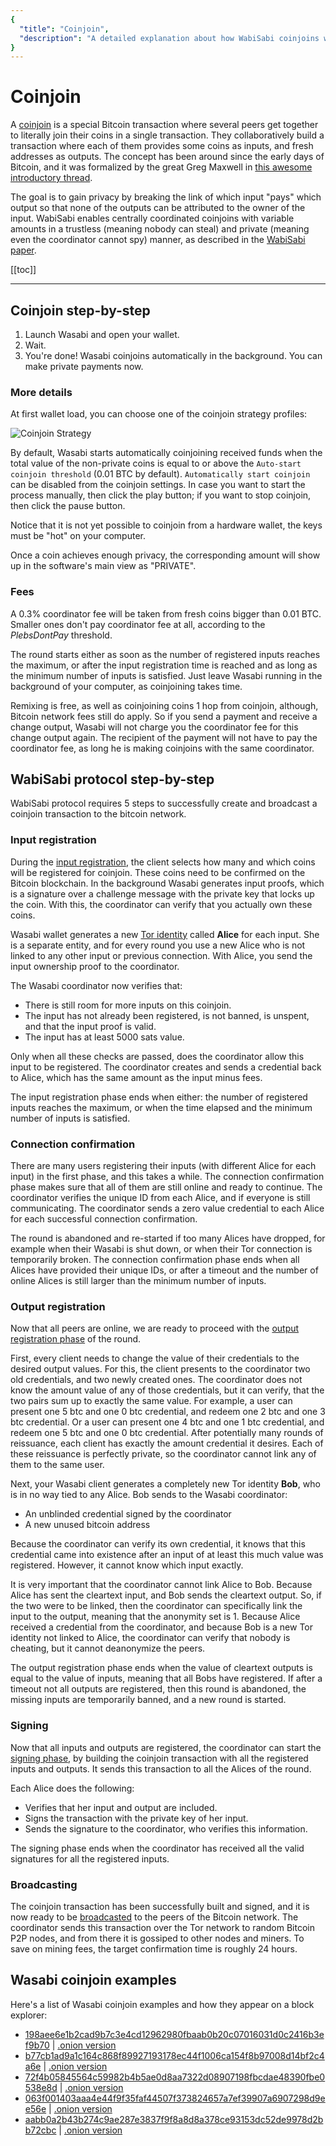 ```yaml
---
{
  "title": "Coinjoin",
  "description": "A detailed explanation about how WabiSabi coinjoins work under the hood. This is the Wasabi documentation, an archive of knowledge about the open-source, non-custodial and privacy-focused Bitcoin wallet for desktop."
}
---
```


# Coinjoin

A [coinjoin](https://en.bitcoin.it/Privacy#CoinJoin) is a special Bitcoin transaction where several peers get together to literally join their coins in a single transaction.
They collaboratively build a transaction where each of them provides some coins as inputs, and fresh addresses as outputs.
The concept has been around since the early days of Bitcoin, and it was formalized by the great Greg Maxwell in [this awesome introductory thread](https://bitcointalk.org/index.php?topic=279249.msg2983902).

The goal is to gain privacy by breaking the link of which input "pays" which output so that none of the outputs can be attributed to the owner of the input.
WabiSabi enables centrally coordinated coinjoins with variable amounts in a trustless (meaning nobody can steal) and private (meaning even the coordinator cannot spy) manner, as described in the [WabiSabi paper](https://eprint.iacr.org/2021/206).

[[toc]]

---

## Coinjoin step-by-step

1. Launch Wasabi and open your wallet.
2. Wait.
3. You're done! Wasabi coinjoins automatically in the background. You can make private payments now.

### More details

At first wallet load, you can choose one of the coinjoin strategy profiles:

![Coinjoin Strategy](CoinjoinStrategy.png)

By default, Wasabi starts automatically coinjoining received funds when the total value of the non-private coins is equal to or above the `Auto-start coinjoin threshold` (0.01 BTC by default).
`Automatically start coinjoin` can be disabled from the coinjoin settings.
In case you want to start the process manually, then click the play button; if you want to stop coinjoin, then click the pause button.

Notice that it is not yet possible to coinjoin from a hardware wallet, the keys must be "hot" on your computer.

Once a coin achieves enough privacy, the corresponding amount will show up in the software's main view as "PRIVATE".

### Fees

A 0.3% coordinator fee will be taken from fresh coins bigger than 0.01 BTC.
Smaller ones don't pay coordinator fee at all, according to the _PlebsDontPay_ threshold.

The round starts either as soon as the number of registered inputs reaches the maximum, or after the input registration time is reached and as long as the minimum number of inputs is satisfied.
Just leave Wasabi running in the background of your computer, as coinjoining takes time.

Remixing is free, as well as coinjoining coins 1 hop from coinjoin, although, Bitcoin network fees still do apply.
So if you send a payment and receive a change output, Wasabi will not charge you the coordinator fee for this change output again.
The recipient of the payment will not have to pay the coordinator fee, as long he is making coinjoins with the same coordinator.

## WabiSabi protocol step-by-step

WabiSabi protocol requires 5 steps to successfully create and broadcast a coinjoin transaction to the bitcoin network.

### Input registration

During the [input registration](/FAQ/FAQ-UseWasabi.md#what-is-happening-in-the-input-registration-phase), the client selects how many and which coins will be registered for coinjoin.
These coins need to be confirmed on the Bitcoin blockchain.
In the background Wasabi generates input proofs, which is a signature over a challenge message with the private key that locks up the coin.
With this, the coordinator can verify that you actually own these coins.

Wasabi wallet generates a new [Tor identity](https://tb-manual.torproject.org/managing-identities/) called **Alice** for each input.
She is a separate entity, and for every round you use a new Alice who is not linked to any other input or previous connection.
With Alice, you send the input ownership proof to the coordinator.

The Wasabi coordinator now verifies that:

* There is still room for more inputs on this coinjoin.
* The input has not already been registered, is not banned, is unspent, and that the input proof is valid.
* The input has at least 5000 sats value.
 
Only when all these checks are passed, does the coordinator allow this input to be registered.
The coordinator creates and sends a credential back to Alice, which has the same amount as the input minus fees.

The input registration phase ends when either: the number of registered inputs reaches the maximum, or when the time elapsed and the minimum number of inputs is satisfied.

### Connection confirmation

There are many users registering their inputs (with different Alice for each input) in the first phase, and this takes a while.
The connection confirmation phase makes sure that all of them are still online and ready to continue.
The coordinator verifies the unique ID from each Alice, and if everyone is still communicating.
The coordinator sends a zero value credential to each Alice for each successful connection confirmation.

The round is abandoned and re-started if too many Alices have dropped, for example when their Wasabi is shut down, or when their Tor connection is temporarily broken.
The connection confirmation phase ends when all Alices have provided their unique IDs, or after a timeout and the number of online Alices is still larger than the minimum number of inputs.

### Output registration

Now that all peers are online, we are ready to proceed with the [output registration phase](/FAQ/FAQ-UseWasabi.md#what-is-happening-in-the-output-registration-phase) of the round.

First, every client needs to change the value of their credentials to the desired output values.
For this, the client presents to the coordinator two old credentials, and two newly created ones.
The coordinator does not know the amount value of any of those credentials, but it can verify, that the two pairs sum up to exactly the same value.
For example, a user can present one 5 btc and one 0 btc credential, and redeem one 2 btc and one 3 btc credential.
Or a user can present one 4 btc and one 1 btc credential, and redeem one 5 btc and one 0 btc credential.
After potentially many rounds of reissuance, each client has exactly the amount credential it desires.
Each of these reissuance is perfectly private, so the coordinator cannot link any of them to the same user.

Next, your Wasabi client generates a completely new Tor identity **Bob**, who is in no way tied to any Alice.
Bob sends to the Wasabi coordinator:

* An unblinded credential signed by the coordinator
* A new unused bitcoin address

Because the coordinator can verify its own credential, it knows that this credential came into existence after an input of at least this much value was registered.
However, it cannot know which input exactly.

It is very important that the coordinator cannot link Alice to Bob.
Because Alice has sent the cleartext input, and Bob sends the cleartext output.
So, if the two were to be linked, then the coordinator can specifically link the input to the output, meaning that the anonymity set is 1.
Because Alice received a credential from the coordinator, and because Bob is a new Tor identity not linked to Alice, the coordinator can verify that nobody is cheating, but it cannot deanonymize the peers.

The output registration phase ends when the value of cleartext outputs is equal to the value of inputs, meaning that all Bobs have registered.
If after a timeout not all outputs are registered, then this round is abandoned, the missing inputs are temporarily banned, and a new round is started.

### Signing

Now that all inputs and outputs are registered, the coordinator can start the [signing phase](/FAQ/FAQ-UseWasabi.md#what-is-happening-in-the-signing-phase), by building the coinjoin transaction with all the registered inputs and outputs.
It sends this transaction to all the Alices of the round.

Each Alice does the following:
- Verifies that her input and output are included.
- Signs the transaction with the private key of her input.
- Sends the signature to the coordinator, who verifies this information.

The signing phase ends when the coordinator has received all the valid signatures for all the registered inputs.

### Broadcasting

The coinjoin transaction has been successfully built and signed, and it is now ready to be [broadcasted](/FAQ/FAQ-UseWasabi.md#what-is-happening-in-the-broadcasting-phase) to the peers of the Bitcoin network.
The coordinator sends this transaction over the Tor network to random Bitcoin P2P nodes, and from there it is gossiped to other nodes and miners.
To save on mining fees, the target confirmation time is roughly 24 hours.

## Wasabi coinjoin examples

Here's a list of Wasabi coinjoin examples and how they appear on a block explorer:

- [198aee6e1b2cad9b7c3e4cd12962980fbaab0b20c07016031d0c2416b3ef9b70](https://mempool.space/tx/198aee6e1b2cad9b7c3e4cd12962980fbaab0b20c07016031d0c2416b3ef9b70) | [.onion version](http://mempoolhqx4isw62xs7abwphsq7ldayuidyx2v2oethdhhj6mlo2r6ad.onion/tx/198aee6e1b2cad9b7c3e4cd12962980fbaab0b20c07016031d0c2416b3ef9b70)
- [b77cb1ad9a1c164c868f89927193178ec44f1006ca154f8b97008d14bf2c4a6e](https://mempool.space/tx/b77cb1ad9a1c164c868f89927193178ec44f1006ca154f8b97008d14bf2c4a6e) | [.onion version](http://mempoolhqx4isw62xs7abwphsq7ldayuidyx2v2oethdhhj6mlo2r6ad.onion/tx/b77cb1ad9a1c164c868f89927193178ec44f1006ca154f8b97008d14bf2c4a6e)
- [72f4b05845564c59982b4b5ae0d8aa7322d08907198fbcdae48390fbe0538e8d](https://mempool.space/tx/72f4b05845564c59982b4b5ae0d8aa7322d08907198fbcdae48390fbe0538e8d) | [.onion version](http://mempoolhqx4isw62xs7abwphsq7ldayuidyx2v2oethdhhj6mlo2r6ad.onion/tx/72f4b05845564c59982b4b5ae0d8aa7322d08907198fbcdae48390fbe0538e8d)
- [063f001403aaa4e44f9f35faf44507f373824657a7ef39907a6907298d9ee56e](https://mempool.space/tx/063f001403aaa4e44f9f35faf44507f373824657a7ef39907a6907298d9ee56e) | [.onion version](http://mempoolhqx4isw62xs7abwphsq7ldayuidyx2v2oethdhhj6mlo2r6ad.onion/tx/063f001403aaa4e44f9f35faf44507f373824657a7ef39907a6907298d9ee56e)
- [aabb0a2b43b274c9ae287e3837f9f8a8d8a378ce93153dc52de9978d2bb72cbc](https://mempool.space/tx/aabb0a2b43b274c9ae287e3837f9f8a8d8a378ce93153dc52de9978d2bb72cbc) | [.onion version](http://mempoolhqx4isw62xs7abwphsq7ldayuidyx2v2oethdhhj6mlo2r6ad.onion/tx/aabb0a2b43b274c9ae287e3837f9f8a8d8a378ce93153dc52de9978d2bb72cbc)
